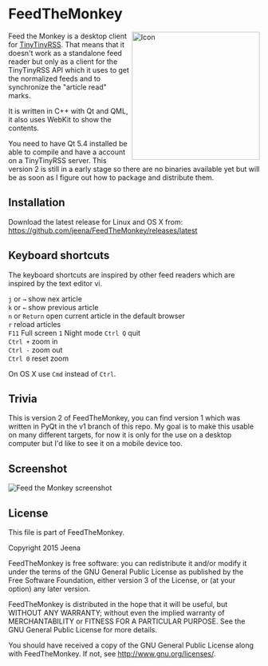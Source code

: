 # FeedTheMonkey

<img align=right src="http://jabs.nu/feedthemonkey/feedthemonkey-icon.png" width='256' alt='Icon'>

Feed the Monkey is a desktop client for [TinyTinyRSS](http://tt-rss.org). That means that
it doesn't work as a standalone feed reader but only as a client for the TinyTinyRSS API
which it uses to get the normalized feeds and to synchronize the "article read" marks.

It is written in C++ with Qt and QML, it also uses WebKit to show the contents.

You need to have Qt 5.4 installed be able to compile and have a account on a TinyTinyRSS server.
This version 2 is still in a early stage so there are no binaries available yet but will be
as soon as I figure out how to package and distribute them.

## Installation

Download the latest release for Linux and OS X from: https://github.com/jeena/FeedTheMonkey/releases/latest

## Keyboard shortcuts

The keyboard shortcuts are inspired by other feed readers which are inspired by the text editor vi.

`j` or `→` show nex article  
`k` or `←` show previous article  
`n` or `Return` open current article in the default browser  
`r` reload articles  
`F11` Full screen
`1` Night mode
`Ctrl Q` quit  
`Ctrl +` zoom in  
`Ctrl -` zoom out  
`Ctrl 0` reset zoom

On OS X use `Cmd` instead of `Ctrl`.

## Trivia

This is version 2 of FeedTheMonkey, you can find version 1 which was written in PyQt in the v1 branch
of this repo. My goal is to make this usable on many different targets, for now it is only for
the use on a desktop computer but I'd like to see it on a mobile device too.

## Screenshot

![Feed the Monkey screenshot](http://jabs.nu/feedthemonkey/screenshot.png)

## License

This file is part of FeedTheMonkey.

Copyright 2015 Jeena

FeedTheMonkey is free software: you can redistribute it and/or modify
it under the terms of the GNU General Public License as published by
the Free Software Foundation, either version 3 of the License, or
(at your option) any later version.

FeedTheMonkey is distributed in the hope that it will be useful,
but WITHOUT ANY WARRANTY; without even the implied warranty of
MERCHANTABILITY or FITNESS FOR A PARTICULAR PURPOSE.  See the
GNU General Public License for more details.

You should have received a copy of the GNU General Public License
along with FeedTheMonkey. If not, see <http://www.gnu.org/licenses/>.
